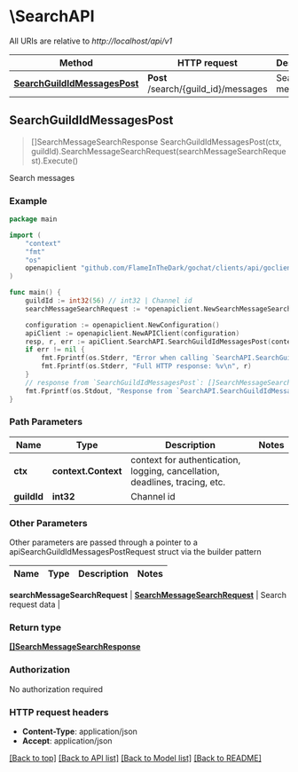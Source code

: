 # \SearchAPI

All URIs are relative to *http://localhost/api/v1*

Method | HTTP request | Description
------------- | ------------- | -------------
[**SearchGuildIdMessagesPost**](SearchAPI.md#SearchGuildIdMessagesPost) | **Post** /search/{guild_id}/messages | Search messages



## SearchGuildIdMessagesPost

> []SearchMessageSearchResponse SearchGuildIdMessagesPost(ctx, guildId).SearchMessageSearchRequest(searchMessageSearchRequest).Execute()

Search messages

### Example

```go
package main

import (
	"context"
	"fmt"
	"os"
	openapiclient "github.com/FlameInTheDark/gochat/clients/api/goclient"
)

func main() {
	guildId := int32(56) // int32 | Channel id
	searchMessageSearchRequest := *openapiclient.NewSearchMessageSearchRequest() // SearchMessageSearchRequest | Search request data

	configuration := openapiclient.NewConfiguration()
	apiClient := openapiclient.NewAPIClient(configuration)
	resp, r, err := apiClient.SearchAPI.SearchGuildIdMessagesPost(context.Background(), guildId).SearchMessageSearchRequest(searchMessageSearchRequest).Execute()
	if err != nil {
		fmt.Fprintf(os.Stderr, "Error when calling `SearchAPI.SearchGuildIdMessagesPost``: %v\n", err)
		fmt.Fprintf(os.Stderr, "Full HTTP response: %v\n", r)
	}
	// response from `SearchGuildIdMessagesPost`: []SearchMessageSearchResponse
	fmt.Fprintf(os.Stdout, "Response from `SearchAPI.SearchGuildIdMessagesPost`: %v\n", resp)
}
```

### Path Parameters


Name | Type | Description  | Notes
------------- | ------------- | ------------- | -------------
**ctx** | **context.Context** | context for authentication, logging, cancellation, deadlines, tracing, etc.
**guildId** | **int32** | Channel id | 

### Other Parameters

Other parameters are passed through a pointer to a apiSearchGuildIdMessagesPostRequest struct via the builder pattern


Name | Type | Description  | Notes
------------- | ------------- | ------------- | -------------

 **searchMessageSearchRequest** | [**SearchMessageSearchRequest**](SearchMessageSearchRequest.md) | Search request data | 

### Return type

[**[]SearchMessageSearchResponse**](SearchMessageSearchResponse.md)

### Authorization

No authorization required

### HTTP request headers

- **Content-Type**: application/json
- **Accept**: application/json

[[Back to top]](#) [[Back to API list]](../README.md#documentation-for-api-endpoints)
[[Back to Model list]](../README.md#documentation-for-models)
[[Back to README]](../README.md)

